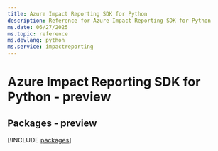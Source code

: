 ```yaml
---
title: Azure Impact Reporting SDK for Python
description: Reference for Azure Impact Reporting SDK for Python
ms.date: 06/27/2025
ms.topic: reference
ms.devlang: python
ms.service: impactreporting
---
```

# Azure Impact Reporting SDK for Python - preview
## Packages - preview
[!INCLUDE [packages](impact-reporting-index.md)]